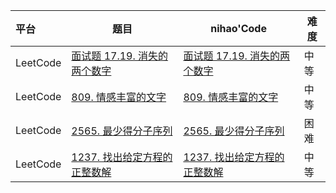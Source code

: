 



| 平台     | 题目                                                         | nihao'Code                                                   | 难度 |
| :------- | ------------------------------------------------------------ | ------------------------------------------------------------ | ---- |
| LeetCode | [面试题 17.19. 消失的两个数字](https://leetcode.cn/problems/missing-two-lcci/) | [面试题 17.19. 消失的两个数字](https://github.com/xuhaodong1/nihao_algorithm_notes/blob/d0062c90250bcfd6c9adfc1784972cd78c8d6b63/LeetCode/DoublePointer.swift#L13-L26) | 中等 |
| LeetCode | [809. 情感丰富的文字](https://leetcode.cn/problems/expressive-words/) | [809. 情感丰富的文字](https://github.com/xuhaodong1/nihao_algorithm_notes/blob/1d688da802e63f52d50495d4f681bdf4bad3431a/LeetCode/DoublePointer.swift#L28-L54) | 中等 |
| LeetCode | [2565. 最少得分子序列](https://leetcode.cn/problems/subsequence-with-the-minimum-score/description/) | [2565. 最少得分子序列](https://github.com/xuhaodong1/nihao_algorithm_notes/blob/3e8d61ba117ba21b7013f4f21ae9497d9adc030d/LeetCode/DoublePointer.swift#L56-L77) | 困难 |
| LeetCode | [1237. 找出给定方程的正整数解](https://leetcode.cn/problems/find-positive-integer-solution-for-a-given-equation/) | [1237. 找出给定方程的正整数解](https://github.com/xuhaodong1/nihao_algorithm_notes/blob/ef76d793ba879d8db1022a8ee76ef37facc68226/LeetCode/DoublePointer.swift#L83-L100) | 中等 |


